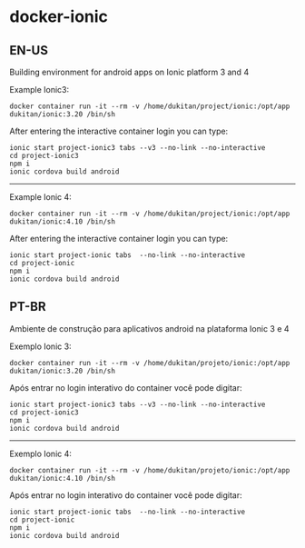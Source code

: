 # docker-ionic

EN-US
----
Building environment for android apps on Ionic platform 3 and 4

Example Ionic3:

```
docker container run -it --rm -v /home/dukitan/project/ionic:/opt/app  dukitan/ionic:3.20 /bin/sh
```


After entering the interactive container login you can type:


```
ionic start project-ionic3 tabs --v3 --no-link --no-interactive
cd project-ionic3
npm i
ionic cordova build android
```

----

Example Ionic 4:

```
docker container run -it --rm -v /home/dukitan/project/ionic:/opt/app  dukitan/ionic:4.10 /bin/sh
```


After entering the interactive container login you can type:


```
ionic start project-ionic tabs  --no-link --no-interactive
cd project-ionic
npm i
ionic cordova build android
```

PT-BR
----
Ambiente de construção para aplicativos android na plataforma Ionic  3 e 4

Exemplo Ionic 3:

```
docker container run -it --rm -v /home/dukitan/projeto/ionic:/opt/app  dukitan/ionic:3.20 /bin/sh
```
Após entrar no login interativo do container você pode digitar:

```
ionic start project-ionic3 tabs --v3 --no-link --no-interactive
cd project-ionic3
npm i
ionic cordova build android
```

----

Exemplo Ionic 4:

```
docker container run -it --rm -v /home/dukitan/projeto/ionic:/opt/app  dukitan/ionic:4.10 /bin/sh
```
Após entrar no login interativo do container você pode digitar:

```
ionic start project-ionic tabs  --no-link --no-interactive
cd project-ionic
npm i
ionic cordova build android
```
